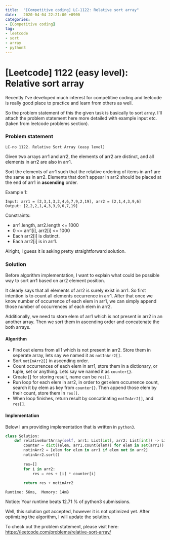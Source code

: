 ```yaml
---
title:  "[Competitive coding] LC-1122: Relative sort array"
date:   2020-04-04 22:21:00 +0900
categories: 
- [Competitive coding]
tag:
- leetcode
- sort
- array
- python3
---
```


# [Leetcode] 1122 (easy level): Relative sort array

Recently I've developed much interest for competitive coding and leetcode is really good place to practice and learn from others as well.

So the problem statement of this the given task is basically to sort array.
I'll attach the problem statement here more detailed with example input etc. (taken from leetcode problems section).

### Problem statement

`LC-no 1122. Relative Sort Array (easy level)`

Given two arrays arr1 and arr2, the elements of arr2 are distinct, and all elements in arr2 are also in arr1.

Sort the elements of arr1 such that the relative ordering of items in arr1 are the same as in arr2.  Elements that don't appear in arr2 should be placed at the end of arr1 in **ascending** order.

Example 1:
```
Input: arr1 = [2,3,1,3,2,4,6,7,9,2,19], arr2 = [2,1,4,3,9,6]
Output: [2,2,2,1,4,3,3,9,6,7,19]
```
Constraints:
 - arr1.length, arr2.length <= 1000
 - 0 <= arr1[i], arr2[i] <= 1000
 - Each arr2[i] is distinct.
 - Each arr2[i] is in arr1.

Alright, I guess it is asking pretty straightforward solution.

### Solution

Before algorithm implementation, I want to explain what could be possible way to sort arr1 based on arr2 element position.

It clearly says that all elements of arr2 is surely exist in arr1. So first intention is to count all elements occurrence in arr1. After that once we know number of occurrence of each elem in arr1, we can simply append those number of occurrences of each elem in arr2. 

Additionally, we need to store elem of arr1 which is not present in arr2 in an another array. Then we sort them in ascending order and concatenate the both arrays.

#### Algorithm
 - Find out elems from all1 which is not present in arr2. Store them in seperate array, lets say we named it as `notInArr2[]`.
 - Sort `notInArr2[]` in ascending order.
 - Count occurrences of each elem in arr1, store them in a dictionary, or tuple, set or anything. Lets say we named it as `counter{}`.
 - Create [] for storing result, name can be `res[]`.
 - Run loop for each elem in arr2, in order to get elem occurrence count, search it by elem as key from `counter{}`. Then append those elem by their count, store them in `res[]`.
 - When loop finishes, return result by concatinating `notInArr2[]`, and `res[]`.
#### Implementation 

Below I am providing implementation that is written in `python3`.

```py
class Solution:
    def relativeSortArray(self, arr1: List[int], arr2: List[int]) -> List[int]:
        counter = dict((elem, arr1.count(elem)) for elem in set(arr1))
        notinArr2 = [elem for elem in arr1 if elem not in arr2]
        notinArr2.sort()
        
        res=[]
        for i in arr2:
            res = res + [i] * counter[i]
        
        return res + notinArr2
```
`
Runtime: 56ms, 
Memory: 14mB
`

Notice:
Your runtime beats 12.71 % of python3 submissions.

Well, this solution got accepted, however it is not optimized yet. After optimizing the algorithm, I will update the solution.

To check out the problem statement, please visit here:
<https://leetcode.com/problems/relative-sort-array/>
